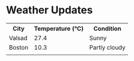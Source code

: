 # Weather Updates

<!-- WEATHER-UPDATE-START -->
<table><tr><th>City</th><th>Temperature (°C)</th><th>Condition</th></tr><tr><td>Valsad</td><td>27.4</td><td>Sunny</td></tr><tr><td>Boston</td><td>10.3</td><td>Partly cloudy</td></tr><tr><td></td><td></td><td></td></tr></table>
<!-- WEATHER-UPDATE-END -->
